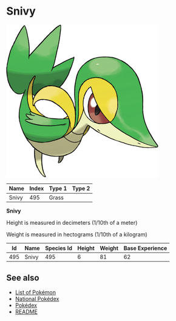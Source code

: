 # Snivy


![Snivy](images/495.png)

| **Name** | **Index** | **Type 1** | **Type 2** |
|----|----|----|----|
| Snivy | 495 | Grass  |  |

**Snivy** 


Height is measured in decimeters (1/10th of a meter)

Weight is measured in hectograms (1/10th of a kilogram)

| **Id** | **Name** | **Species Id** | **Height** | **Weight** | **Base Experience** |
|--------|----------|----------------|------------|------------|---------------------|
| 495 | Snivy | 495 | 6 | 81 | 62 |


## See also

- [List of Pokémon](../pokemon.md)
- [National Pokédex](../national_pokedex.md)
- [Pokédex](../pokedex.md)
- [README](../README.md)
